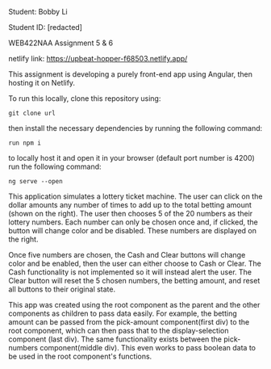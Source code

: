 Student: Bobby Li

Student ID: [redacted]

WEB422NAA Assignment 5 & 6

netlify link: https://upbeat-hopper-f68503.netlify.app/

This assignment is developing a purely front-end app using Angular, then hosting it on Netlify.


To run this locally, clone this repository using:

    git clone url

then install the necessary dependencies by running the following command:

    run npm i

to locally host it and open it in your browser (default port number is 4200) run the following command:

    ng serve --open




This application simulates a lottery ticket machine. The user can click on the dollar amounts any number of times to add up to the total betting amount (shown on the right). The user then chooses 5 of the 20 numbers as their lottery numbers. Each number can only be chosen once and, if clicked, the button will change color and be disabled. These numbers are displayed on the right.

Once five numbers are chosen, the Cash and Clear buttons will change color and be enabled, then the user can either choose to Cash or Clear. The Cash functionality is not implemented so it will instead alert the user. The Clear button will reset the 5 chosen numbers, the betting amount, and reset all buttons to their original state.

This app was created using the root component as the parent and the other components as children to pass data easily. For example, the betting amount can be passed from the pick-amount component(first div) to the root component, which can then pass that to the display-selection component (last div). The same functionality exists between the pick-numbers component(middle div). This even works to pass boolean data to be used in the root component's functions.

